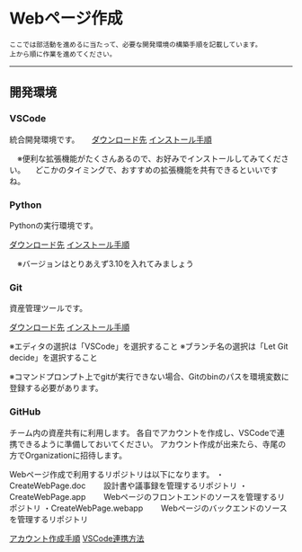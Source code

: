 # Webページ作成
    ここでは部活動を進めるに当たって、必要な開発環境の構築手順を記載しています。
    上から順に作業を進めてください。
------------


## 開発環境

### VSCode
統合開発環境です。
　
[ダウンロード先](https://azure.microsoft.com/ja-jp/products/visual-studio-code/)
[インストール手順](https://www.javadrive.jp/vscode/install/index1.html)

　※便利な拡張機能がたくさんあるので、お好みでインストールしてみてください。
　どこかのタイミングで、おすすめの拡張機能を共有できるといいですね。

### Python
Pythonの実行環境です。

[ダウンロード先](https://www.python.org/downloads/release/python-3108/)
[インストール手順](https://self-development.info/%e3%80%90windows%e3%80%91python-3-10%e3%81%ae%e3%82%a4%e3%83%b3%e3%82%b9%e3%83%88%e3%83%bc%e3%83%ab/)

　※バージョンはとりあえず3.10を入れてみましょう

### Git
資産管理ツールです。

[ダウンロード先](https://git-scm.com/download/win)
[インストール手順](https://notes-de-design.com/website/git/install-setup-windows-git/)

※エディタの選択は「VSCode」を選択すること
※ブランチ名の選択は「Let Git decide」を選択すること

※コマンドプロンプト上でgitが実行できない場合、Gitのbinのパスを環境変数に登録する必要があります。

### GitHub
チーム内の資産共有に利用します。
各自でアカウントを作成し、VSCodeで連携できるように準備しておいてください。
アカウント作成が出来たら、寺尾の方でOrganizationに招待します。

Webページ作成で利用するリポジトリは以下になります。
・CreateWebPage.doc
　　設計書や議事録を管理するリポジトリ
・CreateWebPage.app
　　Webページのフロントエンドのソースを管理するリポジトリ
・CreateWebPage.webapp
　　Webページのバックエンドのソースを管理するリポジトリ

[アカウント作成手順](https://jiyuta.com/github-account/)
[VSCode連携方法](https://miya-system-works.com/blog/detail/vscode-github/)


